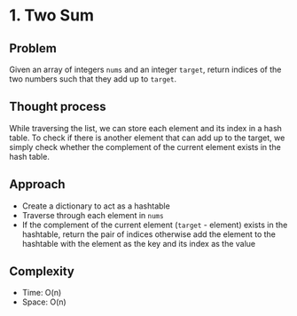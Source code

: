 # 1. Two Sum

## Problem
Given an array of integers `nums` and an integer `target`, return indices of the two numbers such that they add up to `target`.

## Thought process
While traversing the list, we can store each element and its index in a hash table. To check if there is another element that can add up to the target, we simply check whether the complement of the current element exists in the hash table.

## Approach
- Create a dictionary to act as a hashtable
- Traverse through each element in `nums`
- If the complement of the current element (`target` - element) exists in the hashtable, return the pair of indices otherwise add the element to the hashtable with the element as the key and its index as the value

## Complexity
- Time: O(n)
- Space: O(n)